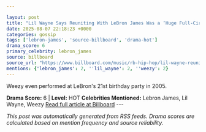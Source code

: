 ```yaml
---

layout: post
title: "Lil Wayne Says Reuniting With LeBron James Was a ‘Huge Full-Circle Moment’ After Meeting NBA Legend as Teen"
date: 2025-08-07 22:18:23 +0000
categories: gossip
tags: ['lebron-james', 'source-billboard', 'drama-hot']
drama_score: 6
primary_celebrity: lebron_james
source: billboard
source_url: "https://www.billboard.com/music/rb-hip-hop/lil-wayne-reunion-lebron-james-1236038950/"
mentions: {'lebron_james': 2, ''lil_wayne': 2, ''weezy': 2}
---
```


Weezy even performed at LeBron's 21st birthday party in 2005.

**Drama Score:** 6 | **Level:** HOT **Celebrities Mentioned:** Lebron James, Lil Wayne, Weezy [Read full article at Billboard](https://www.billboard.com/music/rb-hip-hop/lil-wayne-reunion-lebron-james-1236038950/) --- 

*This post was automatically generated from RSS feeds. Drama scores are calculated based on mention frequency and source reliability.*